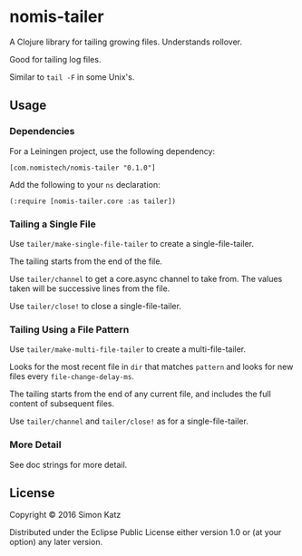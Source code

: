 # nomis-tailer

A Clojure library for tailing growing files. Understands rollover.

Good for tailing log files.

Similar to `tail -F` in some Unix's.


## Usage


### Dependencies

For a Leiningen project, use the following dependency:

```
[com.nomistech/nomis-tailer "0.1.0"]
```

Add the following to your `ns` declaration:

```
(:require [nomis-tailer.core :as tailer])
```

### Tailing a Single File

Use `tailer/make-single-file-tailer` to create a single-file-tailer.

The tailing starts from the end of the file.

Use `tailer/channel` to get a core.async channel to take from. The values taken
will be successive lines from the file.

Use `tailer/close!` to close a single-file-tailer.


### Tailing Using a File Pattern

Use `tailer/make-multi-file-tailer` to create a multi-file-tailer.

Looks for the most recent file in `dir` that matches `pattern` and looks
for new files every `file-change-delay-ms`.

The tailing starts from the end of any current file, and includes the
full content of subsequent files.

Use `tailer/channel` and `tailer/close!` as for a single-file-tailer.


### More Detail

See doc strings for more detail.


## License

Copyright © 2016 Simon Katz

Distributed under the Eclipse Public License either version 1.0 or (at
your option) any later version.
